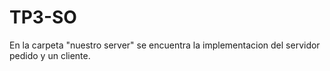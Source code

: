 # TP3-SO

En la carpeta "nuestro server" se encuentra la implementacion del servidor pedido y un cliente.
